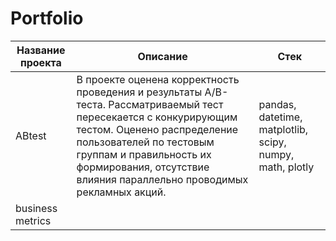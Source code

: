 # Portfolio
| **Название проекта** | **Описание** | **Стек** |
|---|---|---|
|ABtest|В проекте оценена корректность проведения и результаты A/B-теста. Рассматриваемый тест пересекается с конкурирующим тестом. Оценено распределение пользователей по тестовым группам и правильность их формирования, отсутствие влияния параллельно проводимых рекламных акций.|pandas, datetime, matplotlib, scipy, numpy, math, plotly|
| business metrics|   |   |
